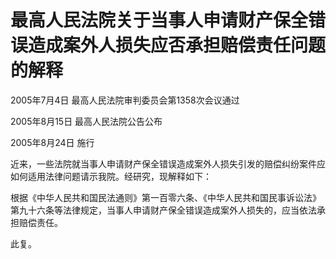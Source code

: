 # 最高人民法院关于当事人申请财产保全错误造成案外人损失应否承担赔偿责任问题的解释

2005年7月4日 最高人民法院审判委员会第1358次会议通过

2005年8月15日 最高人民法院公告公布

2005年8月24日 施行

近来，一些法院就当事人申请财产保全错误造成案外人损失引发的赔偿纠纷案件应如何适用法律问题请示我院。经研究，现解释如下：

根据《中华人民共和国民法通则》第一百零六条、《中华人民共和国民事诉讼法》第九十六条等法律规定，当事人申请财产保全错误造成案外人损失的，应当依法承担赔偿责任。

此复。
